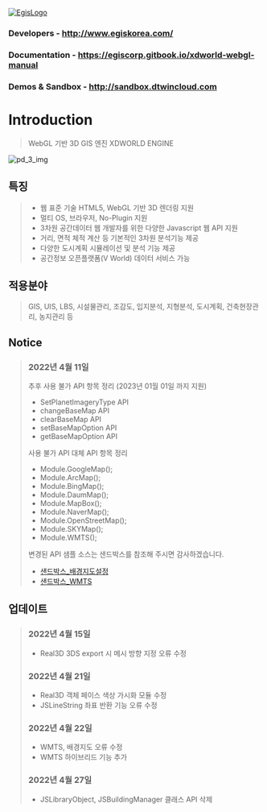 [![EgisLogo](https://user-images.githubusercontent.com/82925313/160987075-ce7eada9-91ca-4b72-beb6-396e142f90a2.png)](http://www.egiskorea.com/)
### Developers  -  http://www.egiskorea.com/

### Documentation  - https://egiscorp.gitbook.io/xdworld-webgl-manual

### Demos & Sandbox  -  http://sandbox.dtwincloud.com

# Introduction
> WebGL 기반 3D GIS 엔진 XDWORLD ENGINE

![pd_3_img](https://user-images.githubusercontent.com/82925313/160986727-f473c308-7881-4342-8c08-e31566d93a3b.png)

## 특징
> * 웹 표준 기술 HTML5, WebGL 기반 3D 렌더링 지원
> * 멀티 OS, 브라우저, No-Plugin 지원
> * 3차원 공간데이터 웹 개발자를 위한 다양한 Javascript 웹 API 지원
> * 거리, 면적 체적 계산 등 기본적인 3차원 분석기능 제공
> * 다양한 도시계획 시뮬레이션 및 분석 기능 제공
> * 공간정보 오픈플랫폼(V World) 데이터 서비스 가능

## 적용분야
> GIS, UIS, LBS, 시설물관리, 조감도, 입지분석, 지형분석, 도시계획, 건축현장관리, 농지관리 등

## Notice
> ### 2022년 4월 11일
> 추후 사용 불가 API 항목 정리 (2023년 01월 01일 까지 지원)
> * SetPlanetImageryType API 
> * changeBaseMap API
> * clearBaseMap API
> * setBaseMapOption API
> * getBaseMapOption API
>
> 사용 불가 API 대체 API 항목 정리
> * Module.GoogleMap();
> * Module.ArcMap();
> * Module.BingMap();
> * Module.DaumMap();
> * Module.MapBox();
> * Module.NaverMap();
> * Module.OpenStreetMap();
> * Module.SKYMap();
> * Module.WMTS();
>
> 변경된 API 샘플 소스는 샌드박스를 참조해 주시면 감사하겠습니다.
> * [샌드박스\_배경지도설정](http://sandbox.dtwincloud.com/code/main.do?id=layer_basemap)
> * [샌드박스\_WMTS](http://sandbox.dtwincloud.com/code/main.do?id=layer_wmts)

## 업데이트
> ### 2022년 4월 15일
> * Real3D 3DS export 시 메시 방향 지정 오류 수정
> ### 2022년 4월 21일
> * Real3D 객체 페이스 색상 가시화 모듈 수정
> * JSLineString 좌표 반환 기능 오류 수정
> ### 2022년 4월 22일
> * WMTS, 배경지도 오류 수정
> * WMTS 하이브리드 기능 추가
> ### 2022년 4월 27일
> * JSLibraryObject, JSBuildingManager 클래스 API 삭제
